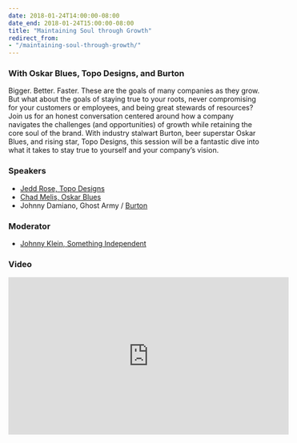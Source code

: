 ```yaml
---
date: 2018-01-24T14:00:00-08:00
date_end: 2018-01-24T15:00:00-08:00
title: "Maintaining Soul through Growth"
redirect_from:
- "/maintaining-soul-through-growth/"
---
```


### With Oskar Blues, Topo Designs, and Burton

Bigger. Better. Faster. These are the goals of many companies as they grow. But what about the goals of staying true to your roots, never compromising for your customers or employees, and being great stewards of resources?  Join us for an honest conversation centered around how a company navigates the challenges (and opportunities) of growth while retaining the core soul of the brand. With industry stalwart Burton, beer superstar Oskar Blues, and rising star, Topo Designs, this session will be a fantastic dive into what it takes to stay true to yourself and your company’s vision.

### Speakers
- [Jedd Rose, Topo Designs](https://topodesigns.com/)
- [Chad Melis, Oskar Blues](https://www.oskarblues.com/)
- Johnny Damiano, Ghost Army / [Burton](https://www.burton.com/)

### Moderator
- [Johnny Klein, Something Independent](http://www.somethingindependent.com/)

### Video
<iframe src="https://www.facebook.com/plugins/video.php?href=https%3A%2F%2Fwww.facebook.com%2FSomethingIndependent%2Fvideos%2F1585875084783187%2F&show_text=0&width=560" width="560" height="315" style="border:none;overflow:hidden" scrolling="no" frameborder="0" allowTransparency="true" allowFullScreen="true"></iframe>
